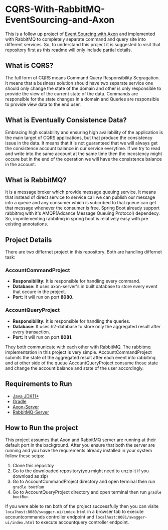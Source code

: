 # CQRS-With-RabbitMQ-EventSourcing-and-Axon
This is a follow up project of [Event Sourcing with Axon](https://github.com/T4puSD/EventSourcing-With-Axon/blob/master/README.md) and implemented with RabbitMQ to completely separate command and query site into different services. So, to understand this project it is suggested to visit that repository first as this readme will only include partial details.

## What is CQRS?
The full form of CQRS means Command Query Responsibility Segragation. It means that a business solution should have two separate service
one should only change the state of the domain and other is only responsible to provide the view of the current state of the data.
Commands are responsible for the state changes in a domain and Queries are responsible to provide view data to the end user.

## What is Eventually Consistence Data?
Embracing high scalability and ensuring high availability of the application is the main target of CQRS applications, but that produce the consistency issue in the data. It means that it is not guaranteed that we will always get the consistence account balance in our service everytime. If we try to read and write into the same account at the same time then the incostency might occure but in the end of the operation we will have the consistence balance in the account.

## What is RabbitMQ?
It is a message broker which provide message queuing service. It means that instead of direct service to service call we can publish our message into a queue and any consumer which is subcribed to that queue can get that message whenever the consumer is free. Spring Boot already support rabbitmq with it's AMQP(Adcance Message Queuing Protocol) dependecy. So, impmlementing rabbitmq in spring boot is relatively easy with pre existing annotations.

## Project Details
There are two differnet project in this repository. Both are handling differnet task:

### AccountCommandProject
* **Responsibility:** It is responsible for handling every command.
* **Database:** It uses axon-server's in built database to store every event that occure in the project. 
* **Port:** It will run on port **8080.**

### AccountQueryProject
* **Responsibility:** It is responsible for handling the queries.
* **Database:** It uses h2-database to store only the aggregated result after every transaction.
* **Port:** It will run on port **8081.**

They both communicate with each other with RabbitMQ. The rabbitmq implementation in this project is very simple. AccountCommandProject submits the state of the aggregated result after each event into rabbitmq and at other side of the queue AccountQueryProject consume those state and change the account balance and state of the user accordingly.

## Requirements to Run
* [Java JDK11+](https://www.java.com/en/download/)
* [Gradle](https://gradle.org/)
* [Axon-Server](https://axoniq.io/product-overview/axon-server)
* [RabbitMQ-Server](https://www.rabbitmq.com/download.html)

## How to Run the project
This project assumes that Axon and RabbitMQ server are running at their default port in the background. After you ensure that both the server are running and you have the requrements already installed in your system follow these setps:
1. Clone this repositoy
2. Go to the downloaded repository(you might need to unzip it if you download as zip)
3. Go to AccountCommandProject directory and open terminal then run `gradle bootRun`
4. Go to AccountQueryProject directory and open terminal then run `gradle bootRun`   

If you were able to ran both of the project successfully then you can visite `localhost:8080/swagger-ui/index.html` in a browser tab to execute accountcommands controller endpoint and `localhost:8081/swagger-ui/index.html` to execute accountquery controller endpoint.
